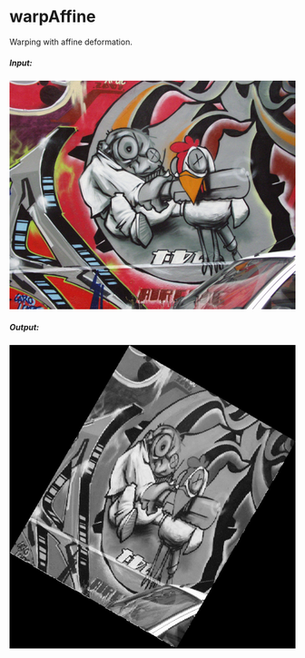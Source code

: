 # warpAffine

Warping with affine deformation.

##### Input:

![alt tag](https://github.com/furkanc/warpAffine/blob/master/img1.png)

##### Output:


![alt tag](https://github.com/furkanc/warpAffine/blob/master/result.png)
